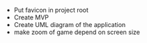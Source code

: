 - Put favicon in project root
- Create MVP
- Create UML diagram of the application
- make zoom of game depend on screen size